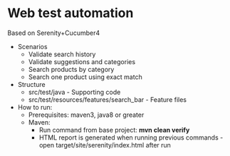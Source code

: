 # Web test automation

Based on Serenity+Cucumber4
- Scenarios
  - Validate search history
  - Validate suggestions and categories
  - Search products by category
  - Search one product using exact match
- Structure
  - src/test/java - Supporting code
  - src/test/resources/features/search_bar - Feature files
- How to run:
  - Prerequisites: maven3, java8 or greater
  - Maven:
    - Run command from base project: **mvn clean verify** 
    - HTML report is generated when running previous commands - open target/site/serenity/index.html after run
